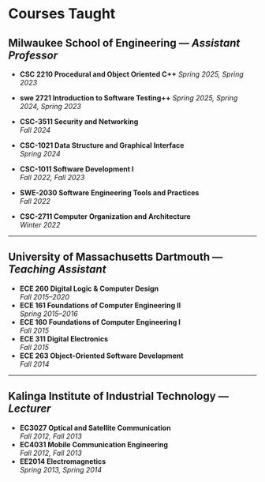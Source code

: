 # Courses Taught

## Milwaukee School of Engineering — *Assistant Professor*

- **CSC 2210 Procedural and Object Oriented C++**
*Spring 2025, Spring 2023*

- **swe 2721 Introduction to Software Testing++**
*Spring 2025, Spring 2024, Spring 2023*
- **CSC-3511 Security and Networking**  
  *Fall 2024*
- **CSC-1021 Data Structure and Graphical Interface**  
  *Spring 2024*
- **CSC-1011 Software Development I**  
  *Fall 2022, Fall 2023*
- **SWE-2030 Software Engineering Tools and Practices**  
  *Fall 2022*
- **CSC-2711 Computer Organization and Architecture**  
  *Winter 2022*
---

## University of Massachusetts Dartmouth — *Teaching Assistant*
- **ECE 260 Digital Logic & Computer Design**  
  *Fall 2015–2020*
- **ECE 161 Foundations of Computer Engineering II**  
  *Spring 2015–2016*
- **ECE 160 Foundations of Computer Engineering I**  
  *Fall 2015*
- **ECE 311 Digital Electronics**  
  *Fall 2015*
- **ECE 263 Object-Oriented Software Development**  
  *Fall 2014*

---

## Kalinga Institute of Industrial Technology — *Lecturer*
- **EC3027 Optical and Satellite Communication**  
  *Fall 2012, Fall 2013*
- **EC4031 Mobile Communication Engineering**  
  *Fall 2012, Fall 2013*
- **EE2014 Electromagnetics**  
  *Spring 2013, Spring 2014*
